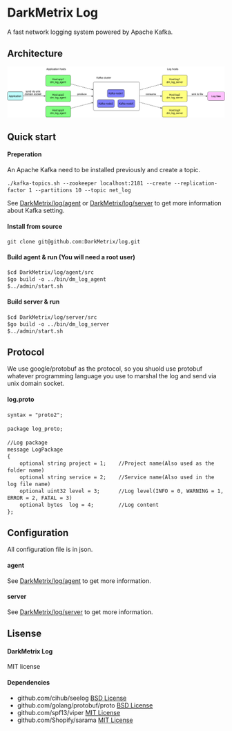 # DarkMetrix Log

A fast network logging system powered by Apache Kafka.



## Architecture

![image](https://github.com/DarkMetrix/log/blob/master/doc/architecture.png)

## Quick start

#### Preperation

An Apache Kafka need to be installed previously and create a topic.

```shell
./kafka-topics.sh --zookeeper localhost:2181 --create --replication-factor 1 --partitions 10 --topic net_log
```

See [DarkMetrix/log/agent](https://github.com/DarkMetrix/log/blob/master/agent/README.md) or [DarkMetrix/log/server](https://github.com/DarkMetrix/log/blob/master/server/README.md) to get more information about Kafka setting.



#### Install from source

```shell
git clone git@github.com:DarkMetrix/log.git 
```

#### Build agent & run (You will need a root user)

```shell
$cd DarkMetrix/log/agent/src
$go build -o ../bin/dm_log_agent
$../admin/start.sh
```

#### Build server & run

```shell
$cd DarkMetrix/log/server/src
$go build -o ../bin/dm_log_server
$../admin/start.sh
```

## Protocol

We use  google/protobuf as the protocol, so you shuold use protobuf whatever programming language you use to marshal the log and send via unix domain socket.

#### log.proto

```
syntax = "proto2";

package log_proto;

//Log package
message LogPackage
{
    optional string project = 1;    //Project name(Also used as the folder name)
    optional string service = 2;    //Service name(Also used in the log file name)
    optional uint32 level = 3;      //Log level(INFO = 0, WARNING = 1, ERROR = 2, FATAL = 3)
    optional bytes  log = 4;        //Log content
};
```

## Configuration

All configuration file is in json.

#### agent

See [DarkMetrix/log/agent](https://github.com/DarkMetrix/log/blob/master/agent/README.md) to get more information.

#### server

See [DarkMetrix/log/server](https://github.com/DarkMetrix/log/blob/master/server/README.md) to get more information.



## Lisense

#### DarkMetrix Log

MIT license

#### Dependencies

- github.com/cihub/seelog [BSD License](https://github.com/cihub/seelog/blob/master/LICENSE.txt)
- github.com/golang/protobuf/proto [BSD License](https://github.com/golang/protobuf/blob/master/LICENSE)
- github.com/spf13/viper [MIT License](https://github.com/spf13/viper/blob/master/LICENSE)
- github.com/Shopify/sarama [MIT License](https://github.com/Shopify/sarama/blob/master/LICENSE)
